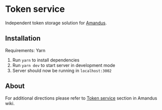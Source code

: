 # Token service  

Independent token storage solution for [Amandus](https://github.com/ohtu-project-eficode/Amandus).  

## Installation

Requirements: Yarn  

1. Run `yarn` to install dependencies  
2. Run `yarn dev` to start server in development mode
3. Server should now be running in `localhost:3002`

## About

For additional directions please refer to [Token service](https://github.com/Ohtu-project-Eficode/Amandus/wiki/Token-service) section in Amandus wiki.



